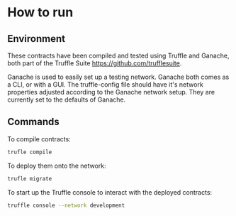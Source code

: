 # How to run 

## Environment
These contracts have been compiled and tested using Truffle and Ganache, 
both part of the Truffle Suite https://github.com/trufflesuite.

Ganache is used to easily set up a testing network. Ganache both comes as a CLI, or with a GUI. The truffle-config file should have it's network properties adjusted according to the Ganache network setup. They are currently set to the defaults of Ganache.



## Commands

To compile contracts:

```bash 
trufle compile
```

To deploy them onto the network:
```bash
trufle migrate
```

To start up the Truffle console to interact with the deployed contracts:
```bash 
truffle console --network development
```

